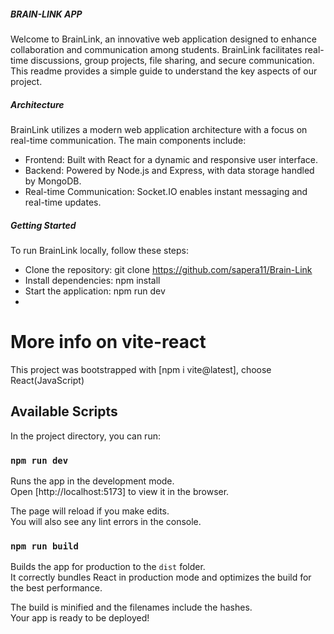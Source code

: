 ##### BRAIN-LINK APP
Welcome to BrainLink, an innovative web application designed to enhance collaboration and communication among students. BrainLink facilitates real-time discussions, group projects, file sharing, and secure communication. This readme provides a simple guide to understand the key aspects of our project.

##### Architecture
BrainLink utilizes a modern web application architecture with a focus on real-time communication. The main components include:

- Frontend: Built with React for a dynamic and responsive user interface.
- Backend: Powered by Node.js and Express, with data storage handled by MongoDB.
- Real-time Communication: Socket.IO enables instant messaging and real-time updates.

##### Getting Started
To run BrainLink locally, follow these steps:
- Clone the repository: git clone https://github.com/sapera11/Brain-Link
- Install dependencies: npm install
- Start the application: npm run dev
- 
# More info on vite-react

This project was bootstrapped with [npm i vite@latest], choose React(JavaScript)
## Available Scripts

In the project directory, you can run:

### `npm run dev`

Runs the app in the development mode.\
Open [http://localhost:5173] to view it in the browser.

The page will reload if you make edits.\
You will also see any lint errors in the console.

### `npm run build`

Builds the app for production to the `dist` folder.\
It correctly bundles React in production mode and optimizes the build for the best performance.

The build is minified and the filenames include the hashes.\
Your app is ready to be deployed!
